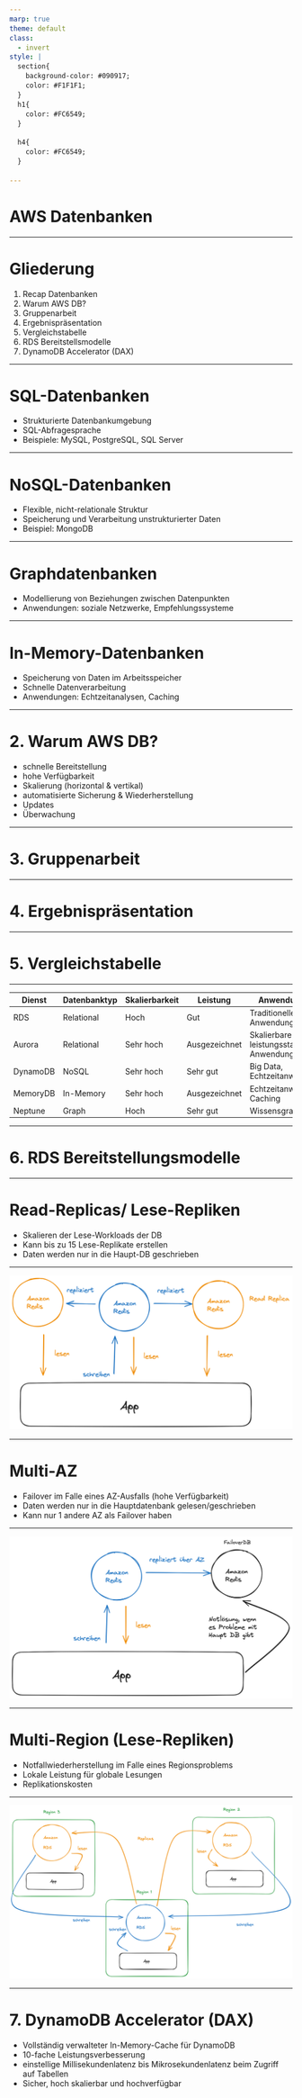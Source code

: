 ```yaml
---
marp: true
theme: default
class:
  - invert
style: |
  section{
    background-color: #090917;
    color: #F1F1F1;
  }
  h1{
    color: #FC6549;
  }

  h4{
    color: #FC6549;
  }

---
```


# AWS Datenbanken

---

# Gliederung

1. Recap Datenbanken
2. Warum AWS DB?
3. Gruppenarbeit
4. Ergebnispräsentation
5. Vergleichstabelle
6. RDS Bereitstellsmodelle
7. DynamoDB Accelerator (DAX)

---

# SQL-Datenbanken
- Strukturierte Datenbankumgebung
- SQL-Abfragesprache
- Beispiele: MySQL, PostgreSQL, SQL Server

---

# NoSQL-Datenbanken
- Flexible, nicht-relationale Struktur
- Speicherung und Verarbeitung unstrukturierter Daten
- Beispiel: MongoDB

---

# Graphdatenbanken
- Modellierung von Beziehungen zwischen Datenpunkten
- Anwendungen: soziale Netzwerke, Empfehlungssysteme

---

# In-Memory-Datenbanken
- Speicherung von Daten im Arbeitsspeicher
- Schnelle Datenverarbeitung
- Anwendungen: Echtzeitanalysen, Caching

---

# 2. Warum AWS DB?
- schnelle Bereitstellung
- hohe Verfügbarkeit
- Skalierung (horizontal & vertikal)
- automatisierte Sicherung & Wiederherstellung
- Updates
- Überwachung

---

# 3. Gruppenarbeit 

---

# 4. Ergebnispräsentation

---

# 5. Vergleichstabelle

---


| Dienst         | Datenbanktyp       | Skalierbarkeit  | Leistung        | Anwendungsfälle                     |
|----------------|--------------------|-----------------|-----------------|------------------------------------|
| RDS            | Relational         | Hoch            | Gut             | Traditionelle Anwendungen          |
| Aurora         | Relational         | Sehr hoch       | Ausgezeichnet   | Skalierbare und leistungsstarke Anwendungen |
| DynamoDB       | NoSQL              | Sehr hoch       | Sehr gut        | Big Data, Echtzeitanwendungen      |
| MemoryDB       | In-Memory          | Sehr hoch       | Ausgezeichnet   | Echtzeitanwendungen, Caching       |
| Neptune        | Graph              | Hoch            | Sehr gut        | Wissensgraphen |

---

# 6. RDS Bereitstellungsmodelle

---

# Read-Replicas/ Lese-Repliken
- Skalieren der Lese-Workloads der DB 
- Kann bis zu 15 Lese-Replikate erstellen 
- Daten werden nur in die Haupt-DB geschrieben

---

![](Bilder/readReplicas.png)

---
# Multi-AZ

- Failover im Falle eines AZ-Ausfalls (hohe Verfügbarkeit) 
- Daten werden nur in die Hauptdatenbank gelesen/geschrieben 
- Kann nur 1 andere AZ als Failover haben

---

![](Bilder/multiAZ.png)

---
# Multi-Region (Lese-Repliken) 
- Notfallwiederherstellung im Falle eines Regionsproblems 
- Lokale Leistung für globale Lesungen 
- Replikationskosten

---

![](Bilder/multiRegion.png)

---

# 7. DynamoDB Accelerator (DAX)

- Vollständig verwalteter In-Memory-Cache für DynamoDB 
- 10-fache Leistungsverbesserung 
- einstellige Millisekundenlatenz bis Mikrosekundenlatenz beim Zugriff auf Tabellen
- Sicher, hoch skalierbar und hochverfügbar 

